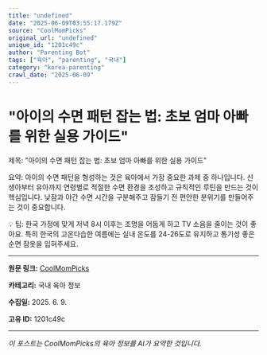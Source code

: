 ```yaml
---
title: "undefined"
date: "2025-06-09T03:55:17.179Z"
source: "CoolMomPicks"
original_url: "undefined"
unique_id: "1201c49c"
author: "Parenting Bot"
tags: ["육아", "parenting", "국내"]
category: "korea-parenting"
crawl_date: "2025-06-09"
---
```


# "아이의 수면 패턴 잡는 법: 초보 엄마 아빠를 위한 실용 가이드"

제목: "아이의 수면 패턴 잡는 법: 초보 엄마 아빠를 위한 실용 가이드"

요약:
아이의 수면 패턴을 형성하는 것은 육아에서 가장 중요한 과제 중 하나입니다. 신생아부터 유아까지 연령별로 적절한 수면 환경을 조성하고 규칙적인 루틴을 만드는 것이 핵심입니다. 낮잠과 야간 수면 시간을 구분해주고 잠들기 전 편안한 분위기를 만들어주는 것이 중요합니다.

💡 팁:
한국 가정에 맞게 저녁 8시 이후는 조명을 어둡게 하고 TV 소음을 줄이는 것이 좋아요. 특히 한국의 고온다습한 여름에는 실내 온도를 24-26도로 유지하고 통기성 좋은 순면 잠옷을 입혀주세요.

---

**원문 링크:** [CoolMomPicks](undefined)

**카테고리:** 국내 육아 정보

**수집일:** 2025. 6. 9.

**고유 ID:** 1201c49c

---
*이 포스트는 CoolMomPicks의 육아 정보를 AI가 요약한 것입니다.*